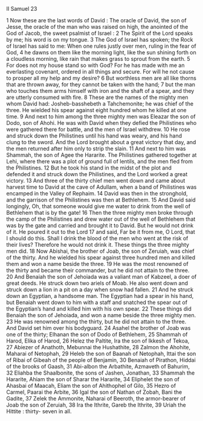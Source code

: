 II Samuel 23

1	Now these are the last words of David : The oracle of David, the son of Jesse, the oracle of the man who was raised on high, the anointed of the God of Jacob, the sweet psalmist of Israel :
2	The Spirit of the Lord speaks by me; his word is on my tongue.
3	The God of Israel has spoken; the Rock of Israel has said to me: When one rules justly over men, ruling in the fear of God,
4	he dawns on them like the morning light, like the sun shining forth on a cloudless morning, like rain that makes grass to sprout from the earth.
5	For does not my house stand so with God? For he has made with me an everlasting covenant, ordered in all things and secure. For will he not cause to prosper all my help and my desire?
6	But worthless men are all like thorns that are thrown away, for they cannot be taken with the hand;
7	but the man who touches them arms himself with iron and the shaft of a spear, and they are utterly consumed with fire.
8	These are the names of the mighty men whom David had: Josheb-basshebeth a Tahchemonite; he was chief of the three. He wielded his spear against eight hundred whom he killed at one time.
9	And next to him among the three mighty men was Eleazar the son of Dodo, son of Ahohi. He was with David when they defied the Philistines who were gathered there for battle, and the men of Israel withdrew.
10	He rose and struck down the Philistines until his hand was weary, and his hand clung to the sword. And the Lord brought about a great victory that day, and the men returned after him only to strip the slain.
11	And next to him was Shammah, the son of Agee the Hararite. The Philistines gathered together at Lehi, where there was a plot of ground full of lentils, and the men fled from the Philistines.
12	But he took his stand in the midst of the plot and defended it and struck down the Philistines, and the Lord worked a great victory.
13	And three of the thirty chief men went down and came about harvest time to David at the cave of Adullam, when a band of Philistines was encamped in the Valley of Rephaim.
14	David was then in the stronghold, and the garrison of the Philistines was then at Bethlehem.
15	And David said longingly, Oh, that someone would give me water to drink from the well of Bethlehem that is by the gate!
16	Then the three mighty men broke through the camp of the Philistines and drew water out of the well of Bethlehem that was by the gate and carried and brought it to David. But he would not drink of it. He poured it out to the Lord
17	and said, Far be it from me, O Lord, that I should do this. Shall I drink the blood of the men who went at the risk of their lives? Therefore he would not drink it. These things the three mighty men did.
18	Now Abishai, the brother of Joab, the son of Zeruiah, was chief of the thirty. And he wielded his spear against three hundred men and killed them and won a name beside the three.
19	He was the most renowned of the thirty and became their commander, but he did not attain to the three.
20	And Benaiah the son of Jehoiada was a valiant man of Kabzeel, a doer of great deeds. He struck down two ariels of Moab. He also went down and struck down a lion in a pit on a day when snow had fallen.
21	And he struck down an Egyptian, a handsome man. The Egyptian had a spear in his hand, but Benaiah went down to him with a staff and snatched the spear out of the Egyptian’s hand and killed him with his own spear.
22	These things did Benaiah the son of Jehoiada, and won a name beside the three mighty men.
23	He was renowned among the thirty, but he did not attain to the three. And David set him over his bodyguard.
24	Asahel the brother of Joab was one of the thirty; Elhanan the son of Dodo of Bethlehem,
25	Shammah of Harod, Elika of Harod,
26	Helez the Paltite, Ira the son of Ikkesh of Tekoa,
27	Abiezer of Anathoth, Mebunnai the Hushathite,
28	Zalmon the Ahohite, Maharai of Netophah,
29	Heleb the son of Baanah of Netophah, Ittai the son of Ribai of Gibeah of the people of Benjamin,
30	Benaiah of Pirathon, Hiddai of the brooks of Gaash,
31	Abi-albon the Arbathite, Azmaveth of Bahurim,
32	Eliahba the Shaalbonite, the sons of Jashen, Jonathan,
33	Shammah the Hararite, Ahiam the son of Sharar the Hararite,
34	Eliphelet the son of Ahasbai of Maacah, Eliam the son of Ahithophel of Gilo,
35	Hezro of Carmel, Paarai the Arbite,
36	Igal the son of Nathan of Zobah, Bani the Gadite,
37	Zelek the Ammonite, Naharai of Beeroth, the armor-bearer of Joab the son of Zeruiah,
38	Ira the Ithrite, Gareb the Ithrite,
39	Uriah the Hittite : thirty- seven in all.

